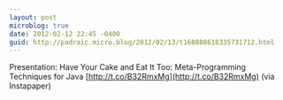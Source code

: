 ```yaml
---
layout: post
microblog: true
date: 2012-02-12 22:45 -0400
guid: http://padraic.micro.blog/2012/02/13/t168888618335731712.html
---
```

Presentation:  Have Your Cake and Eat It Too: Meta-Programming Techniques for Java [http://t.co/B32RmxMg](http://t.co/B32RmxMg) (via Instapaper)
